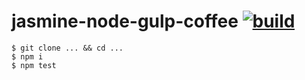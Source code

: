 jasmine-node-gulp-coffee [![build](https://travis-ci.org/daggerok/jasmine-node-gulp-coffee.svg?branch=master)](https://travis-ci.org/daggerok/jasmine-node-gulp-coffee.svg?branch=master)
==========
    $ git clone ... && cd ...
    $ npm i
    $ npm test
